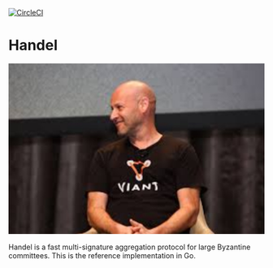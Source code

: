 [![CircleCI](https://circleci.com/gh/ConsenSys/handel.svg?style=svg)](https://circleci.com/gh/ConsenSys/handel)

# Handel

![](https://github.com/ymmah/handel/blob/master/Unicode/AI/ArtBoard%20Image%20(570).jpg)

Handel is a fast multi-signature aggregation protocol for large Byzantine
committees. This is the reference implementation in Go.
